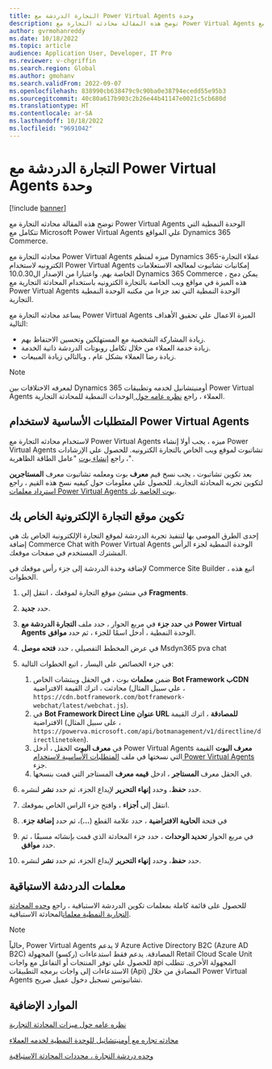 ```yaml
---
title: التجارة الدردشة مع Power Virtual Agents وحدة
description: توضح هذه المقالة محادثه التجارة مع Power Virtual Agents الوحدة النمطية التي تتكامل مع Microsoft Power Virtual Agents علي المواقع Dynamics 365 Commerce.
author: gvrmohanreddy
ms.date: 10/18/2022
ms.topic: article
audience: Application User, Developer, IT Pro
ms.reviewer: v-chgriffin
ms.search.region: Global
ms.author: gmohanv
ms.search.validFrom: 2022-09-07
ms.openlocfilehash: 838990cb638479c9c90ba0e38794ecedd55e95b3
ms.sourcegitcommit: 40c80a617b903c2b26e44b41147e0021c5cb680d
ms.translationtype: HT
ms.contentlocale: ar-SA
ms.lasthandoff: 10/18/2022
ms.locfileid: "9691042"
---
```

# <a name="commerce-chat-with-power-virtual-agents-module"></a>التجارة الدردشة مع Power Virtual Agents وحدة

[!include [banner](includes/banner.md)]

توضح هذه المقالة محادثه التجارة مع Power Virtual Agents الوحدة النمطية التي تتكامل مع Microsoft Power Virtual Agents علي المواقع Dynamics 365 Commerce.

محادثه التجارة مع Power Virtual Agents ميزه لمنظم Dynamics 365-عملاء التجارة الكترونيه لاستخدام Power Virtual Agents إمكانيات تشاتبوت لمعالجه الاستعلامات الخاصة بهم. واعتبارا من الإصدار ال10.0.30 Dynamics 365 Commerce ، يمكن دمج هذه الميزة في مواقع ويب الخاصة بالتجارة الكترونيه باستخدام المحادثة التجارية مع Power Virtual Agents الوحدة النمطية التي تعد جزءا من مكتبه الوحدة النمطية التجارية.

يساعد محادثه التجارة مع Power Virtual Agents الميزة الاعمال علي تحقيق الأهداف التالية:

- زيادة المشاركة الشخصية مع المستهلكين وتحسين الاحتفاظ بهم.
- زيادة خدمة العملاء من خلال تكامل روبوتات الدردشة ذاتية الخدمة.
- زيادة رضا العملاء بشكل عام ، وبالتالي زيادة المبيعات.

> [!NOTE]
> لمعرفه الاختلافات بين Dynamics 365 أومنيتشانيل لخدمه وتطبيقات Power Virtual Agents العملاء ، راجع [نظره عامه حول ](/commerce-chat-modules-overview.md) الوحدات النمطية للمحادثة التجارية.

## <a name="prerequisites-for-using-power-virtual-agents"></a><a id="prereq"></a>المتطلبات الأساسية لاستخدام Power Virtual Agents

لاستخدام محادثه التجارة مع Power Virtual Agents ميزه ، يجب أولا إنشاء Power Virtual Agents تشاتبوت لموقع ويب الخاص بالتجارة الكترونيه. للحصول علي الإرشادات ، راجع [إنشاء بوت](/power-virtual-agents/authoring-first-bot) "عامل الطاقة الظاهرية".

بعد تكوين تشاتبوت ، يجب نسخ قيم **معرف** بوت ومعلمه تشاتبوت معرف **المستاجرين** لتكوين تجربه المحادثة التجارية. للحصول علي معلومات حول كيفيه نسخ هذه القيم ، راجع [استرداد معلمات Power Virtual Agents بوت الخاصة بك](/power-virtual-agents/publication-connect-bot-to-custom-application#retrieve-your-power-virtual-agents-bot-parameters).

## <a name="configure-your-e-commerce-site"></a>تكوين موقع التجارة الإلكترونية الخاص بك 

إحدى الطرق الموصى بها لتنفيذ تجربة الدردشة لموقع التجارة الإلكترونية الخاص بك هي إضافة Commerce Chat with Power Virtual Agents الوحدة النمطية لجزء الرأس المشترك المستخدم في صفحات موقعك.

لإضافة وحدة الدردشة إلى جزء رأس موقعك في Commerce Site Builder ، اتبع هذه الخطوات.

1. في منشئ موقع التجارة لموقعك ، انتقل إلى **Fragments**.
1. حدد **جديد**.
1. في **حدد جزء** في مربع الحوار ، حدد ملف **التجارة الدردشة مع Power Virtual Agents** الوحدة النمطية ، أدخل اسمًا للجزء ، ثم حدد **موافق**.
1. في عرض المخطط التفصيلي ، حدد **فتحه موصل** Msdyn365 pva chat
1. في جزء الخصائص على اليسار ، اتبع الخطوات التالية:

    1. ضمن **معلمات** بوت ، في الحقل ويبتشات الخاص **Bot Framework بCDN** محادثت ، اترك القيمة الافتراضية (علي سبيل المثال ، `https://cdn.botframework.com/botframework-webchat/latest/webchat.js`).
    1. في **Bot Framework Direct Line عنوان URL للمصادقة** ، اترك القيمة الافتراضية (على سبيل المثال ، `https://powerva.microsoft.com/api/botmanagement/v1/directline/directlinetoken`).
    1. في **معرف البوت** الحقل ، أدخل Power Virtual Agents **معرف البوت** القيمة التي نسختها في ملف [المتطلبات الأساسية لاستخدام Power Virtual Agents](#prereq) جزء.
    1. في الحقل معرف **المستاجر** ، ادخل **قيمه معرف** المستاجر التي قمت بنسخها.

1. حدد **حفظ**، وحدد **إنهاء التحرير** لإيداع الجزء، ثم حدد **نشر** لنشره.
1. انتقل إلى **أجزاء** ، وافتح جزء الراس الخاص بموقعك.
1. في فتحة **الحاوية الافتراضية‬‬‏‫** ، حدد علامة القطع (**...**)، ثم حدد **إضافة جزء**.
1. في مربع الحوار **تحديد الوحدات** ، حدد جزء المحادثة الذي قمت بإنشائه مسبقًا ، ثم حدد **موافق**.
1. حدد **حفظ**، وحدد **إنهاء التحرير** لإيداع الجزء، ثم حدد **نشر** لنشره.

## <a name="proactive-chat-parameters"></a>معلمات الدردشة الاستباقية

للحصول على قائمة كاملة بمعلمات تكوين الدردشة الاستباقية ، راجع [وحده المحادثة التجارية النمطية معلمات](chat-proactive-chat-parameters.md)المحادثة الاستباقية.

> [!NOTE]
> حالياً, Power Virtual Agents لا يدعم Azure Active Directory B2C (Azure AD B2C) المصادقة. يدعم فقط استدعاءات (ركسو) المجهولة Retail Cloud Scale Unit للحصول علي توفر المنتجات أو التفاعل مع واجات api المجهولة الأخرى. تتطلب الاستدعاءات إلى واجات برمجه التطبيقات (Api) المصادق من خلال Power Virtual Agents تشاتبوتس تسجيل دخول عميل صريح.

## <a name="additional-resources"></a>الموارد الإضافية

[نظره عامه حول ميزات المحادثة التجارية](commerce-chat-overview.md)

[محادثه تجاره مع أومنيتشانيل للوحدة النمطية لخدمه العملاء](commerce-chat-module.md)

[وحده دردشة التجارة ، محددات المحادثة الاستباقية](chat-proactive-chat-parameters.md)
